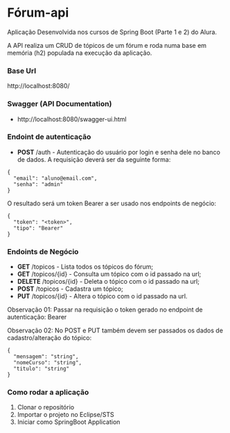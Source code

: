 # Fórum-api
Aplicação Desenvolvida nos cursos de Spring Boot (Parte 1 e 2) do Alura. 

A API realiza um CRUD de tópicos de um fórum e roda numa base em memória (h2) populada na execução da aplicação.

### Base Url
http://localhost:8080/

### Swagger (API Documentation)
* http://localhost:8080/swagger-ui.html

### Endoint de autenticação
* **POST** /auth - Autenticação do usuário por login e senha dele no banco de dados. A requisição deverá ser da seguinte forma:
```
{
  "email": "aluno@email.com",
  "senha": "admin"
}
```
O resultado será um token Bearer a ser usado nos endpoints de negócio:
```
{
  "token": "<token>",
  "tipo": "Bearer"
}
```


### Endoints de Negócio
* **GET** /topicos - Lista todos os tópicos do fórum;
* **GET** /topicos/{id} - Consulta um tópico com o id passado na url;
* **DELETE** /topicos/{id} - Deleta o tópico com o id passado na url;
* **POST** /topicos - Cadastra um tópico;
* **PUT** /topicos/{id} - Altera o tópico com o id passado na url.

Observação 01: Passar na requisição o token gerado no endpoint de autenticação: Bearer <token>

Observação 02: No POST e PUT também devem ser passados os dados de cadastro/alteração do tópico:
```
{
  "mensagem": "string",
  "nomeCurso": "string",
  "titulo": "string"
}
```

### Como rodar a aplicação
1. Clonar o repositório
2. Importar o projeto no Eclipse/STS
3. Iniciar como SpringBoot Application






